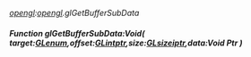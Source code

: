 _[opengl](../../modules/opengl/opengl-module.md):[opengl](../../modules/opengl/opengl-module.md).glGetBufferSubData_
##### Function glGetBufferSubData:Void( target:[GLenum](../../modules/opengl/opengl-glenum.md),offset:[GLintptr](../../modules/opengl/opengl-glintptr.md),size:[GLsizeiptr](../../modules/opengl/opengl-glsizeiptr.md),data:Void Ptr )
